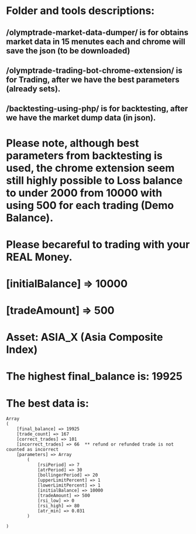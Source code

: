 

# Folder and tools descriptions:

## /olymptrade-market-data-dumper/ is for obtains market data in 15 menutes each and chrome will save the json (to be downloaded)

## /olymptrade-trading-bot-chrome-extension/ is for Trading, after we have the best parameters (already sets).

## /backtesting-using-php/ is for backtesting, after we have the market dump data (in json).

# Please note, although best parameters from backtesting is used, the chrome extension seem still highly possible to Loss balance to under 2000 from 10000 with using 500 for each trading (Demo Balance).

# Please becareful to trading with your REAL Money.


# [initialBalance] => 10000
# [tradeAmount] => 500
# Asset: ASIA_X (Asia Composite Index)

# The highest final_balance is: 19925

# The best data is:

    Array
    (
        [final_balance] => 19925
        [trade_count] => 167
        [correct_trades] => 101 
        [incorrect_trades] => 66  ** refund or refunded trade is not counted as incorrect
        [parameters] => Array
            (
                [rsiPeriod] => 7
                [atrPeriod] => 30
                [bollingerPeriod] => 20
                [upperLimitPercent] => 1
                [lowerLimitPercent] => 1
                [initialBalance] => 10000
                [tradeAmount] => 500
                [rsi_low] => 0
                [rsi_high] => 80
                [atr_min] => 0.031
            )

    )